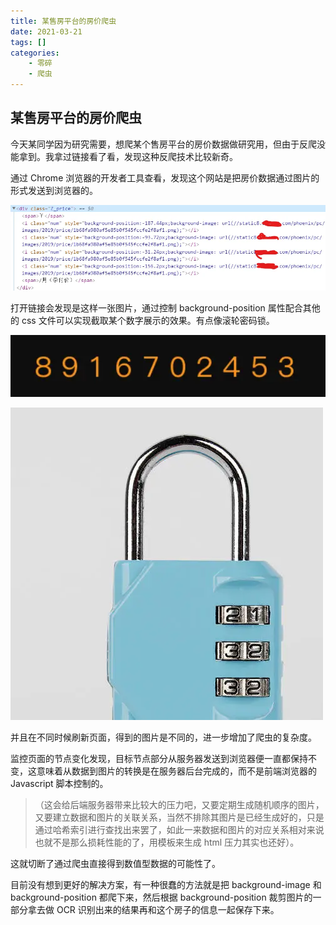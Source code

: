 ```yaml
---
title: 某售房平台的房价爬虫
date: 2021-03-21
tags: []
categories: 
    - 零碎
    - 爬虫
---
```


## 某售房平台的房价爬虫

今天某同学因为研究需要，想爬某个售房平台的房价数据做研究用，但由于反爬没能拿到。我拿过链接看了看，发现这种反爬技术比较新奇。

通过 Chrome 浏览器的开发者工具查看，发现这个网站是把房价数据通过图片的形式发送到浏览器的。

![picture 4](../../../../assets/%E9%9B%B6%E7%A2%8E/%E7%88%AC%E8%99%AB/%E6%9F%90%E5%94%AE%E6%88%BF%E5%B9%B3%E5%8F%B0%E7%9A%84%E6%88%BF%E4%BB%B7%E7%88%AC%E8%99%AB/e1e7fcebeaa24f1f2dc7ff4fb165b95d6f0faedb5145a3829821bbb382fa3c3d.png)  

打开链接会发现是这样一张图片，通过控制 background-position 属性配合其他的 css 文件可以实现截取某个数字展示的效果。有点像滚轮密码锁。

![picture 5](../../../../assets/%E9%9B%B6%E7%A2%8E/%E7%88%AC%E8%99%AB/%E6%9F%90%E5%94%AE%E6%88%BF%E5%B9%B3%E5%8F%B0%E7%9A%84%E6%88%BF%E4%BB%B7%E7%88%AC%E8%99%AB/924356a188a6133db4ad57c169097c5553e331a8a14c2d379cbc24b4346a82d6.png)  

![picture 6](../../../../assets/%E9%9B%B6%E7%A2%8E/%E7%88%AC%E8%99%AB/%E6%9F%90%E5%94%AE%E6%88%BF%E5%B9%B3%E5%8F%B0%E7%9A%84%E6%88%BF%E4%BB%B7%E7%88%AC%E8%99%AB/7b13f98902d2beac854701829b70a1d9818093c1e6fbf0ca548caad7d13b586e.png)  

并且在不同时候刷新页面，得到的图片是不同的，进一步增加了爬虫的复杂度。

监控页面的节点变化发现，目标节点部分从服务器发送到浏览器便一直都保持不变，这意味着从数据到图片的转换是在服务器后台完成的，而不是前端浏览器的 Javascript 脚本控制的。

> （这会给后端服务器带来比较大的压力吧，又要定期生成随机顺序的图片，又要建立数据和图片的关联关系，当然不排除其图片是已经生成好的，只是通过哈希索引进行查找出来罢了，如此一来数据和图片的对应关系相对来说也就不是那么损耗性能的了，用模板来生成 html 压力其实也还好）。

这就切断了通过爬虫直接得到数值型数据的可能性了。

目前没有想到更好的解决方案，有一种很蠢的方法就是把 background-image 和 background-position 都爬下来，然后根据 background-position 裁剪图片的一部分拿去做 OCR 识别出来的结果再和这个房子的信息一起保存下来。
